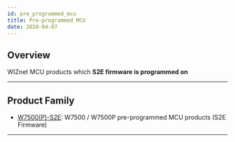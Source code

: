 ```yaml
---
id: pre_programmed_mcu
title: Pre-programmed MCU
date: 2020-04-07
---
```


## Overview

WIZnet MCU products which **S2E firmware is programmed on**

-----

## Product Family

  - [W7500(P)-S2E](W7500P-S2E/W7500-P-S2E-EN.md): W7500 / W7500P
    pre-programmed MCU products (S2E Firmware)
    
 

-----

